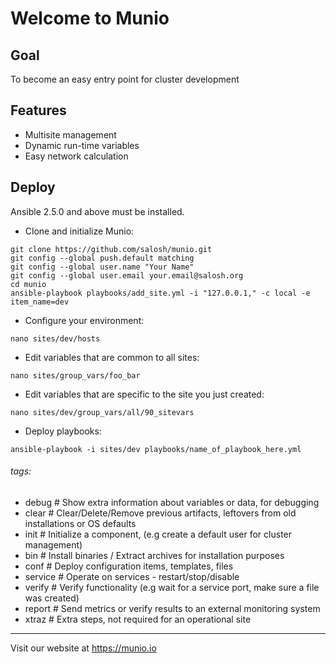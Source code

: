 Welcome to Munio
================

Goal
----------------

To become an easy entry point for cluster development

Features
----------------

 - Multisite management
 - Dynamic run-time variables
 - Easy network calculation


Deploy
----------------

Ansible 2.5.0 and above must be installed.

 * Clone and initialize Munio:
```shell                          
git clone https://github.com/salosh/munio.git
git config --global push.default matching
git config --global user.name "Your Name"
git config --global user.email your.email@salosh.org
cd munio
ansible-playbook playbooks/add_site.yml -i "127.0.0.1," -c local -e item_name=dev
```

 * Configure your environment:
```shell                          
nano sites/dev/hosts
```

 * Edit variables that are common to all sites:
```shell                          
nano sites/group_vars/foo_bar
```

 * Edit variables that are specific to the site you just created:
```shell
nano sites/dev/group_vars/all/90_sitevars
```

 * Deploy playbooks:
```shell                          
ansible-playbook -i sites/dev playbooks/name_of_playbook_here.yml
```

###### tags:
 - debug    # Show extra information about variables or data, for debugging
 - clear    # Clear/Delete/Remove previous artifacts, leftovers from old installations or OS defaults
 - init     # Initialize a component, (e.g create a default user for cluster management)
 - bin      # Install binaries / Extract archives for installation purposes
 - conf     # Deploy configuration items, templates, files
 - service  # Operate on services - restart/stop/disable
 - verify   # Verify functionality (e.g wait for a service port, make sure a file was created)
 - report   # Send metrics or verify results to an external monitoring system
 - xtraz    # Extra steps, not required for an operational site

* * *
Visit our website at https://munio.io